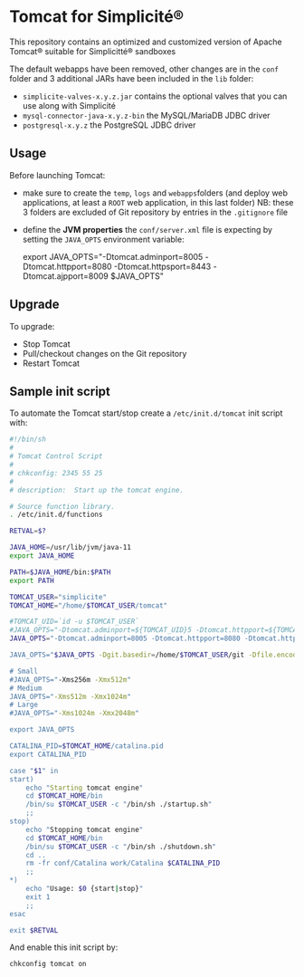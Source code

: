 Tomcat for Simplicit&eacute;&reg;
=================================

This repository contains an optimized and customized version of Apache Tomcat&reg; suitable for Simplicitt&eacute;&reg; sandboxes

The default webapps have been removed, other changes are in the `conf` folder and 3 additional JARs have been included in the `lib` folder:

- `simplicite-valves-x.y.z.jar` contains the optional valves that you can use along with Simplicit&eacute;
- `mysql-connector-java-x.y.z-bin` the MySQL/MariaDB JDBC driver
- `postgresql-x.y.z` the PostgreSQL JDBC driver

Usage
-----

Before launching Tomcat:

* make sure to create the `temp`, `logs` and `webapps`folders (and deploy web applications, at least a `ROOT` web application, in this last folder)
  NB: these 3 folders are excluded of Git repository by entries in the `.gitignore` file
* define the **JVM properties** the `conf/server.xml` file is expecting by setting the `JAVA_OPTS` environment variable:

	export JAVA_OPTS="-Dtomcat.adminport=8005 -Dtomcat.httpport=8080 -Dtomcat.httpsport=8443 -Dtomcat.ajpport=8009 $JAVA_OPTS"

Upgrade
-------

To upgrade:

* Stop Tomcat
* Pull/checkout changes on the Git repository
* Restart Tomcat

Sample init script
------------------

To automate the Tomcat start/stop create a `/etc/init.d/tomcat` init script with:

```sh
#!/bin/sh
#
# Tomcat Control Script
#
# chkconfig: 2345 55 25
#
# description:  Start up the tomcat engine.

# Source function library.
. /etc/init.d/functions

RETVAL=$?

JAVA_HOME=/usr/lib/jvm/java-11
export JAVA_HOME

PATH=$JAVA_HOME/bin:$PATH
export PATH

TOMCAT_USER="simplicite"
TOMCAT_HOME="/home/$TOMCAT_USER/tomcat"

#TOMCAT_UID=`id -u $TOMCAT_USER`
#JAVA_OPTS="-Dtomcat.adminport=${TOMCAT_UID}5 -Dtomcat.httpport=${TOMCAT_UID}8 -Dtomcat.httpsport=${TOMCAT_UID}3 -Dtomcat.ajpport=${TOMCAT_UID}9"
JAVA_OPTS="-Dtomcat.adminport=8005 -Dtomcat.httpport=8080 -Dtomcat.httpsport=8443" -Dtomcat.ajpport=8009"

JAVA_OPTS="$JAVA_OPTS -Dgit.basedir=/home/$TOMCAT_USER/git -Dfile.encoding=UTF-8"

# Small
#JAVA_OPTS="-Xms256m -Xmx512m"
# Medium
JAVA_OPTS="-Xms512m -Xmx1024m"
# Large
#JAVA_OPTS="-Xms1024m -Xmx2048m"

export JAVA_OPTS

CATALINA_PID=$TOMCAT_HOME/catalina.pid
export CATALINA_PID

case "$1" in
start)
    echo "Starting tomcat engine"
    cd $TOMCAT_HOME/bin
    /bin/su $TOMCAT_USER -c "/bin/sh ./startup.sh"
    ;;
stop)
    echo "Stopping tomcat engine"
    cd $TOMCAT_HOME/bin
    /bin/su $TOMCAT_USER -c "/bin/sh ./shutdown.sh"
    cd ..
    rm -fr conf/Catalina work/Catalina $CATALINA_PID
    ;;
*)
    echo "Usage: $0 {start|stop}"
    exit 1
    ;;
esac

exit $RETVAL
```

And enable this init script by:

	chkconfig tomcat on